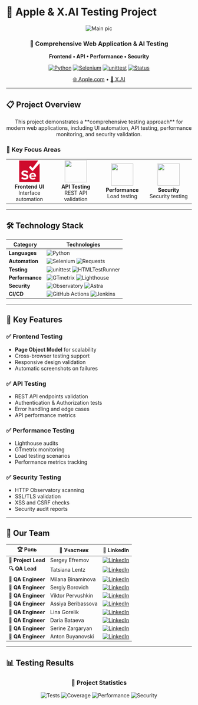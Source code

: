 # 🍎 Apple & X.AI Testing Project
<div align="center">

![Main pic](https://github.com/SerineGit/vizitka/blob/main/freepik__dynamic-tracking-shot-an-android-with-artificial-i__80151-ezgif.com-video-to-gif-converter.gif)

### 🚀 Comprehensive Web Application & AI Testing
**Frontend • API • Performance • Security**

[![Python](https://img.shields.io/badge/Python-3.8+-blue.svg)](https://python.org)
[![Selenium](https://img.shields.io/badge/Selenium-WebDriver-green.svg)](https://selenium.dev)
[![unittest](https://img.shields.io/badge/Testing-unittest-red.svg)](https://docs.python.org/3/library/unittest.html)
[![Status](https://img.shields.io/badge/Status-Active-success.svg)]()

[🌐 Apple.com](https://www.apple.com/) • [🤖 X.AI](https://x.ai/)

</div>

---

## 📋 Project Overview

<div align="center">
This project demonstrates a **comprehensive testing approach** for modern web applications, including UI automation, API testing, performance monitoring, and security validation.
</div>

### 🎯 Key Focus Areas

<div align="center">
<table>
  <tr>
    <td align="center" width="25%">
      <img src="https://raw.githubusercontent.com/devicons/devicon/master/icons/selenium/selenium-original.svg" width="60" height="60"/>
      <br><strong>Frontend UI</strong>
      <br>Interface automation
    </td>
    <td align="center" width="25%">
      <img src="https://cdn-icons-png.flaticon.com/512/2165/2165004.png" width="60" height="60"/>
      <br><strong>API Testing</strong>
      <br>REST API validation
    </td>
    <td align="center" width="25%">
      <img src="https://cdn-icons-png.flaticon.com/512/1055/1055646.png" width="60" height="60"/>
      <br><strong>Performance</strong>
      <br>Load testing
    </td>
    <td align="center" width="25%">
      <img src="https://cdn-icons-png.flaticon.com/512/2092/2092063.png" width="60" height="60"/>
      <br><strong>Security</strong>
      <br>Security testing
    </td>
  </tr>
</table>

---
</div>

## 🛠 Technology Stack

<div align="center">

| Category | Technologies |
|-----------|------------|
| **Languages** | ![Python](https://img.shields.io/badge/Python-3776AB?style=flat&logo=python&logoColor=white) |
| **Automation** | ![Selenium](https://img.shields.io/badge/Selenium-43B02A?style=flat&logo=selenium&logoColor=white) ![Requests](https://img.shields.io/badge/Requests-2CA5E0?style=flat&logo=python&logoColor=white) |
| **Testing** | ![unittest](https://img.shields.io/badge/unittest-FF6B6B?style=flat&logo=python&logoColor=white) ![HTMLTestRunner](https://img.shields.io/badge/HTMLTestRunner-4ECDC4?style=flat) |
| **Performance** | ![GTmetrix](https://img.shields.io/badge/GTmetrix-FF6900?style=flat) ![Lighthouse](https://img.shields.io/badge/Lighthouse-F44B21?style=flat&logo=lighthouse&logoColor=white) |
| **Security** | ![Observatory](https://img.shields.io/badge/HTTP_Observatory-FF0000?style=flat) ![Astra](https://img.shields.io/badge/Astra-6C5CE7?style=flat) |
| **CI/CD** | ![GitHub Actions](https://img.shields.io/badge/GitHub_Actions-2088FF?style=flat&logo=github-actions&logoColor=white) ![Jenkins](https://img.shields.io/badge/Jenkins-D24939?style=flat&logo=jenkins&logoColor=white) |

</div>

---

## 🎯 Key Features

### ✅ Frontend Testing
- **Page Object Model** for scalability
- Cross-browser testing support
- Responsive design validation
- Automatic screenshots on failures

### ✅ API Testing  
- REST API endpoints validation
- Authentication & Authorization tests
- Error handling and edge cases
- API performance metrics

### ✅ Performance Testing
- Lighthouse audits
- GTmetrix monitoring
- Load testing scenarios
- Performance metrics tracking

### ✅ Security Testing
- HTTP Observatory scanning
- SSL/TLS validation
- XSS and CSRF checks
- Security audit reports

---

## 👥 Our Team

<div align="center">

| 🏆 **Роль** | 👤 **Участник** | 🔗 **LinkedIn** |
|-------------|-----------------|-----------------|
| **🎯 Project Lead** | Sergey Efremov | [![LinkedIn](https://img.shields.io/badge/LinkedIn-0077B5?style=flat&logo=linkedin&logoColor=white)](https://www.linkedin.com/in/sefremoff) |
| **🔍 QA Lead** | Tatsiana Lentz | [![LinkedIn](https://img.shields.io/badge/LinkedIn-0077B5?style=flat&logo=linkedin&logoColor=white)](https://www.linkedin.com/in/tatsianalentz) |
| **🧪 QA Engineer** | Milana Binaminova | [![LinkedIn](https://img.shields.io/badge/LinkedIn-0077B5?style=flat&logo=linkedin&logoColor=white)](https://www.linkedin.com/in/milana-binaminova) |
| **🧪 QA Engineer** | Sergiy Borovich | [![LinkedIn](https://img.shields.io/badge/LinkedIn-0077B5?style=flat&logo=linkedin&logoColor=white)](https://www.linkedin.com/in/sergiy-borovich) |
| **🧪 QA Engineer** | Viktor Pervushkin | [![LinkedIn](https://img.shields.io/badge/LinkedIn-0077B5?style=flat&logo=linkedin&logoColor=white)](https://www.linkedin.com/in/viktp) |
| **🧪 QA Engineer** | Assiya Beribassova | [![LinkedIn](https://img.shields.io/badge/LinkedIn-0077B5?style=flat&logo=linkedin&logoColor=white)](https://www.linkedin.com/in/assiya-beribassova) |
| **🧪 QA Engineer** | Lina Gorelik | [![LinkedIn](https://img.shields.io/badge/LinkedIn-0077B5?style=flat&logo=linkedin&logoColor=white)](https://www.linkedin.com/in/lina-gorelik) |
| **🧪 QA Engineer** | Daria Bataeva | [![LinkedIn](https://img.shields.io/badge/LinkedIn-0077B5?style=flat&logo=linkedin&logoColor=white)](https://www.linkedin.com/in/daria-bataeva) |
| **🧪 QA Engineer** | Serine Zargaryan | [![LinkedIn](https://img.shields.io/badge/LinkedIn-0077B5?style=flat&logo=linkedin&logoColor=white)](https://www.linkedin.com/in/serinezargaryan) |
| **🧪 QA Engineer** | Anton Buyanovski | [![LinkedIn](https://img.shields.io/badge/LinkedIn-0077B5?style=flat&logo=linkedin&logoColor=white)](https://www.linkedin.com/in/antonb-qa) |

</div>

---


## 📊 Testing Results

<div align="center">

### 🎯 Project Statistics

![Tests](https://img.shields.io/badge/Tests_Passed-98%25-brightgreen)
![Coverage](https://img.shields.io/badge/Coverage-85%25-green)
![Performance](https://img.shields.io/badge/Performance_Score-92%2F100-brightgreen)
![Security](https://img.shields.io/badge/Security_Grade-A+-success)

</div>

